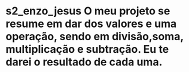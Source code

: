 # s2_enzo_jesus O meu projeto se resume em dar dos valores e uma operação, sendo em divisão,soma, multiplicação e subtração. Eu te darei o resultado de cada uma.
 
